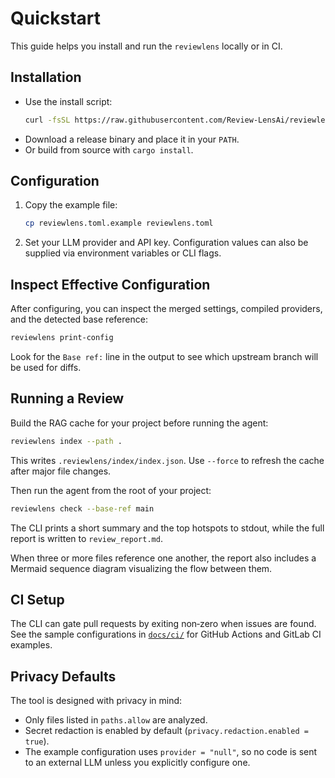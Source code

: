 # Quickstart

This guide helps you install and run the `reviewlens` locally or in CI.

## Installation
- Use the install script:
  ```bash
  curl -fsSL https://raw.githubusercontent.com/Review-LensAi/reviewlens/main/install.sh | sh
  ```
- Download a release binary and place it in your `PATH`.
- Or build from source with `cargo install`.

## Configuration
1. Copy the example file:
   ```bash
   cp reviewlens.toml.example reviewlens.toml
   ```
2. Set your LLM provider and API key. Configuration values can also be supplied via environment variables or CLI flags.

## Inspect Effective Configuration
After configuring, you can inspect the merged settings, compiled providers, and the detected base reference:
```bash
reviewlens print-config
```
Look for the `Base ref:` line in the output to see which upstream branch will be used for diffs.

## Running a Review
Build the RAG cache for your project before running the agent:
```bash
reviewlens index --path .
```
This writes `.reviewlens/index/index.json`. Use `--force` to refresh the cache after major file changes.

Then run the agent from the root of your project:
```bash
reviewlens check --base-ref main
```
The CLI prints a short summary and the top hotspots to stdout, while the full report is written to `review_report.md`.

When three or more files reference one another, the report also includes a Mermaid sequence diagram visualizing the flow between them.

## CI Setup
The CLI can gate pull requests by exiting non‑zero when issues are found. See the sample configurations in [`docs/ci/`](ci/) for GitHub Actions and GitLab CI examples.

## Privacy Defaults
The tool is designed with privacy in mind:
- Only files listed in `paths.allow` are analyzed.
- Secret redaction is enabled by default (`privacy.redaction.enabled = true`).
- The example configuration uses `provider = "null"`, so no code is sent to an external LLM unless you explicitly configure one.
